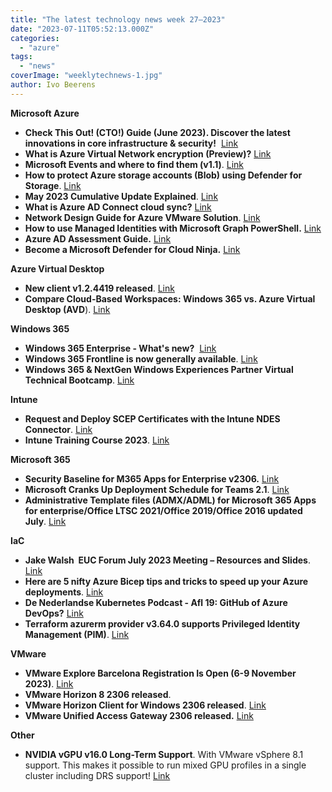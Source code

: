 ```yaml
---
title: "The latest technology news week 27–2023"
date: "2023-07-11T05:52:13.000Z"
categories: 
  - "azure"
tags: 
  - "news"
coverImage: "weeklytechnews-1.jpg"
author: Ivo Beerens
---
```


**Microsoft Azure**

- **Check This Out! (CTO!) Guide (June 2023). Discover the latest innovations in core infrastructure & security!**  [Link](https://techcommunity.microsoft.com/t5/core-infrastructure-and-security/check-this-out-cto-guide-june-2023/ba-p/3869057)
- **What is Azure Virtual Network encryption (Preview)?** [Link](https://learn.microsoft.com/en-us/azure/virtual-network/virtual-network-encryption-overview)
- **Microsoft Events and where to find them (v1.1)**. [Link](https://www.linkedin.com/feed/update/urn:li:activity:7082266867897098240/?updateEntityUrn=urn%3Ali%3Afs_feedUpdate%3A%28V2%2Curn%3Ali%3Aactivity%3A7082266867897098240%29)
- **How to protect Azure storage accounts (Blob) using Defender for Storage**. [Link](https://jeffreyappel.nl/how-to-protect-azure-storage-accounts-blob-using-defender-for-storage/)
- **May 2023 Cumulative Update Explained**. [Link](https://techcommunity.microsoft.com/t5/core-infrastructure-and-security/may-2023-cumulative-update-explained/ba-p/3865541?WT.mc_id=DT-MVP-5001664)
- **What is Azure AD Connect cloud sync?** [Link](https://learn.microsoft.com/en-us/azure/active-directory/hybrid/cloud-sync/what-is-cloud-sync)
- **Network Design Guide for Azure VMware Solution**. [Link](https://techcommunity.microsoft.com/t5/itops-talk-blog/network-design-guide-for-azure-VMware-solution/ba-p/3832546)
- **How to use Managed Identities with Microsoft Graph PowerShell.** [Link](https://ourcloudnetwork.com/how-to-use-connect-mggraph-identity-with-managed-identities/)
- **Azure AD Assessment Guide.** [Link](https://github.com/AzureAD/AzureADAssessment/wiki)
- **Become a Microsoft Defender for Cloud Ninja.** [Link](https://techcommunity.microsoft.com/t5/microsoft-defender-for-cloud/become-a-microsoft-defender-for-cloud-ninja/ba-p/1608761)

**Azure Virtual Desktop**

- **New client v1.2.4419 released**. [Link](https://learn.microsoft.com/en-us/azure/virtual-desktop/whats-new-client-windows#updates-for-version-124419)
- **Compare Cloud-Based Workspaces: Windows 365 vs. Azure Virtual Desktop (AVD**). [Link](https://www.brighttalk.com/webcast/19518/586016?utm_campaign=communication_missed_you&utm_medium=email&utm_source=brighttalk-transact&utm_content=title&player-preauth=ktnirJbYt%2BKciox%2BHDP5KgdI6sugOa9TNAKwiVrp9L8%3D)

**Windows 365**

- **Windows 365 Enterprise - What's new?**  [Link](https://learn.microsoft.com/en-us/windows-365/enterprise/whats-new#week-of-july-3-2023-service-release-2306)
- **Windows 365 Frontline is now generally available**. [Link](https://techcommunity.microsoft.com/t5/windows-it-pro-blog/windows-365-frontline-is-now-generally-available/ba-p/3859292)
- **Windows 365 & NextGen Windows Experiences Partner Virtual Technical Bootcamp**. [Link](https://techcommunity.microsoft.com/t5/advanced-support-for-partners/now-available-windows-365-amp-nextgen-windows-experiences/m-p/3854534)

**Intune**

- **Request and Deploy SCEP Certificates with the Intune NDES Connector**. [Link](https://niklasrast.com/2023/07/05/request-and-deploy-scep-certificates-with-the-intune-ndes-connector/)
- **Intune Training Course 2023**. [Link](https://www.anoopcnair.com/intune-training-course-version-2-2023/)

**Microsoft 365**

- **Security Baseline for M365 Apps for Enterprise v2306.** [Link](https://techcommunity.microsoft.com/t5/microsoft-security-baselines/security-baseline-for-m365-apps-for-enterprise-v2306/ba-p/3858702)
- **Microsoft Cranks Up Deployment Schedule for Teams 2.1**. [Link](https://office365itpros.com/2023/07/04/new-teams-client-schedule/)
- **Administrative Template files (ADMX/ADML) for Microsoft 365 Apps for enterprise/Office LTSC 2021/Office 2019/Office 2016 updated July**. [Link](https://www.microsoft.com/en-us/download/details.aspx?id=49030)

**IaC**

- **Jake Walsh  EUC Forum July 2023 Meeting – Resources and Slides**. [Link](https://jakewalsh.co.uk/euc-forum-july-2023-meeting-resources-and-slides/)
- **Here are 5 nifty Azure Bicep tips and tricks to speed up your Azure deployments**. [Link](https://marcogerber.ch/5-nifty-azure-bicep-tips-and-tricks/)
- **De Nederlandse Kubernetes Podcast - Afl 19: GitHub of Azure DevOps?** [Link](https://www.k8spodcast.nl/afleveringen/aflevering-19-github-of-azure-devops?utm_content=166527435&utm_medium=social&utm_source=linkedin&hss_channel=lcp-91575752)
- **Terraform azurerm provider v3.64.0 supports Privileged Identity Management (PIM)**. [Link](https://github.com/hashicorp/terraform-provider-azurerm/releases/tag/v3.64.0) 

**VMware**

- **VMware Explore Barcelona Registration Is Open (6-9 November 2023)**. [Link](https://www.VMware.com/explore/eu.html)
- **VMware Horizon 8 2306 released**.
- **VMware Horizon Client for Windows 2306 released**. [Link](https://customerconnect.VMware.com/downloads/details?downloadGroup=CART24FQ2_WIN_2306&productId=1027&rPId=107192)
- **VMware Unified Access Gateway 2306 released.** [Link](https://customerconnect.VMware.com/downloads/info/slug/desktop_end_user_computing/VMware_unified_access_gateway/23_06)

**Other**

- **NVIDIA vGPU v16.0 Long-Term Support**. With VMware vSphere 8.1 support. This makes it possible to run mixed GPU profiles in a single cluster including DRS support! [Link](https://docs.nvidia.com/grid/index.html)



